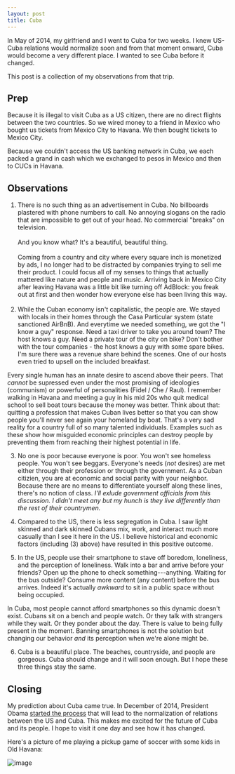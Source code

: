 ```yaml
---
layout: post
title: Cuba
---
```


In May of 2014, my girlfriend and I went to Cuba for two weeks. I knew US-Cuba relations would normalize soon and from that moment onward, Cuba would become a very different place. I wanted to see Cuba before it changed.

This post is a collection of my observations from that trip.

## Prep

Because it is illegal to visit Cuba as a US citizen, there are no direct flights between the two countries. So we wired money to a friend in Mexico who bought us tickets from Mexico City to Havana. We then bought tickets to Mexico City.

Because we couldn't access the US banking network in Cuba, we each packed a grand in cash which we exchanged to pesos in Mexico and then to CUCs in Havana.

## Observations

1. There is no such thing as an advertisement in Cuba. No billboards plastered with phone numbers to call. No annoying slogans on the radio that are impossible to get out of your head. No commercial "breaks" on television. 
<br/><br/>
And you know what? It's a beautiful, beautiful thing. 
<br/><br/>
Coming from a country and city where every square inch is monetized by ads, I no longer had to be distracted by companies trying to sell me their product. I could focus all of my senses to things that actually mattered like nature and people and music. Arriving back in Mexico City after leaving Havana was a little bit like turning off AdBlock: you freak out at first and then wonder how everyone else has been living this way.
<br/><br/>
2. While the Cuban economy isn't capitalistic, the people are. We stayed with locals in their homes through the Casa Particular system (state sanctioned AirBnB). And everytime we needed something, we got the "I know a guy" response. Need a taxi driver to take you around town? The host knows a guy. Need a private tour of the city on bike? Don't bother with the tour companies - the host knows a guy with some spare bikes. I'm sure there was a revenue share behind the scenes. One of our hosts even tried to upsell on the included breakfast. 

Every single human has an innate desire to ascend above their peers. That *cannot* be supressed even under the most promising of ideologies (communism) or powerful of personalities (Fidel / Che / Raul). I remember walking in Havana and meeting a guy in his mid 20s who quit medical school to sell boat tours because the money was better. Think about that: quitting a profession that makes Cuban lives better so that you can show people you'll never see again your homeland by boat. That's a very sad reality for a country full of so many talented individuals. Examples such as these show how misguided economic principles can destroy people by preventing them from reaching their highest potential in life. 

3. No one is poor because everyone is poor. You won't see homeless people. You won't see beggars. Everyone's needs (*not*  desires) are met either through their profession or through the government. As a Cuban citizien, you are at economic and social parity with your neighbor. Because there are no means to differentiate yourself along these lines, there's no notion of class. *I'll exlude government officials from this discussion. I didn't meet any but my hunch is they live differently than the rest of their countrymen.*  

4. Compared to the US, there is less segregation in Cuba. I saw light skinned and dark skinned Cubans mix, work, and interact much more casually than I see it here in the US. I believe historical and economic factors (including (3) above) have resulted in this positive outcome.

5. In the US, people use their smartphone to stave off boredom, loneliness, and the perception of loneliness. Walk into a bar and arrive before your friends? Open up the phone to check something---anything. Waiting for the bus outside? Consume more content (any content) before the bus arrives. Indeed it's actually *awkward* to sit in a public space without being occupied. 

In Cuba, most people cannot afford smartphones so this dynamic doesn't exist. Cubans sit on a bench and people watch. Or they talk with strangers while they wait. Or they ponder about the day.  There is value to being fully present in the moment. Banning smartphones is not the solution but changing our behavior *and* its perception when we're alone might be. 

6. Cuba is a beautiful place. The beaches, countryside, and people are gorgeous. Cuba should change and it will soon enough. But I hope these three things stay the same.  

## Closing

My prediction about Cuba came true. In December of 2014, President Obama [started the process](http://en.wikipedia.org/wiki/Cuban_Thaw) that will lead to the normalization of relations between the US and Cuba.  This makes me excited for the future of Cuba and its people. I hope to visit it one day and see how it has changed. 

Here's a picture of me playing a pickup game of soccer with some kids in Old Havana:

![image](http://i.imgur.com/wq0D30f.jpg)
